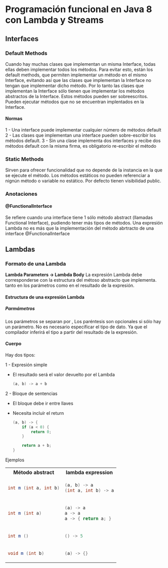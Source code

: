 # Programación funcional en Java 8 con Lambda y Streams

## Interfaces

### Default Methods

Cuando hay muchas clases que implementan un misma Interface, todas ellas deben implementar todos los métodos.
Para evitar esto, están los default methods, que permiten implementar un método en el mismo Interface, evitando así que las clases que implementan la Interface no tengan que implementar dicho método. Por lo tanto las clases que implementan la Interface sólo tienen que implementar los métodos abstractos de la Interface.
Estos métodos pueden ser sobreescritos.
Pueden ejecutar métodos que no se encuentran implentados en la Interface.

#### Normas

1 - Una interface puede implementar cualquier número de métodos default
2 - Las clases que implementan una interface pueden sobre-escribir los métodos default.
3 - Sin una clase implementa dos interfaces y recibe dos métodos default con la misma firma, es obligatorio re-escribir el método

### Static Methods

Sirven para ofrecer funcionalidad que no depende de la instancia en la que se ejecute el método.
Los métodos estáticos no pueden referenciar a nignún método o variable no estático.
Por defecto tienen visibilidad public.

### Anotaciones

#### @FunctionalInterface

Se refiere cuando una interface tiene 1 sólo método abstract (llamadas Functional Interface), pudiendo tener más tipos de métodos.
Una expresión Lambda no es más que la implementación del método abrtracto de una interface @FunctionalInterface

## Lambdas

### Formato de una Lambda

**Lambda Parameters -> Lambda Body**
La expresión Lambda debe corresponderse con la estructura del métoso abstracto que implementa. tanto en los parámetros como en el resultado de la expresión.

#### Estructura de una expresión Lambda

##### Parmámetros

Los parámetros se separan por ,
Los paréntesis son opcionales si sólo hay un parámetro.
No es necesario especificar el tipo de dato. Ya que el compilador inferirá el tipo a partir del resultado de la expresión.

#### Cuerpo

Hay dos tipos:

1 - Expresión simple

- El resultado será el valor devuelto por el Lambda

    ```java
    (a, b) -> a + b
    ```

2 - Bloque de sentencias

- El bloque debe ir entre llaves

- Necesita incluír el return

    ```java
    (a, b) -> {
        if (a < 0) {
            return 0;
        }

        return a + b;
    }
    ```

Ejemplos
<style type="text/css">
</style>
<table>
<tr>
    <th>Método abstract</th>
    <th>lambda expression</th>
  </tr>
<tr>
<td>

```java
int m (int a, int b)
```

</td>
<td>

  ```java
(a, b) -> a
(int a, int b) -> a
  ```

</td>
</tr>

<tr>
<td>

  ```java
int m (int a)
  ```

</td>
<td>

  ```java
(a) -> a
a -> a
a -> { return a; }
  ```

</td>
</tr>

<tr>
<td>

  ```java
int m ()
  ```

</td>
<td>

  ```java
() -> 5
  ```

</td>
</tr>

<tr>
<td>

  ```java
void m (int b)
  ```

</td>
<td>

  ```java
(a) -> {}
  ```

</td>
</tr>
</table>

